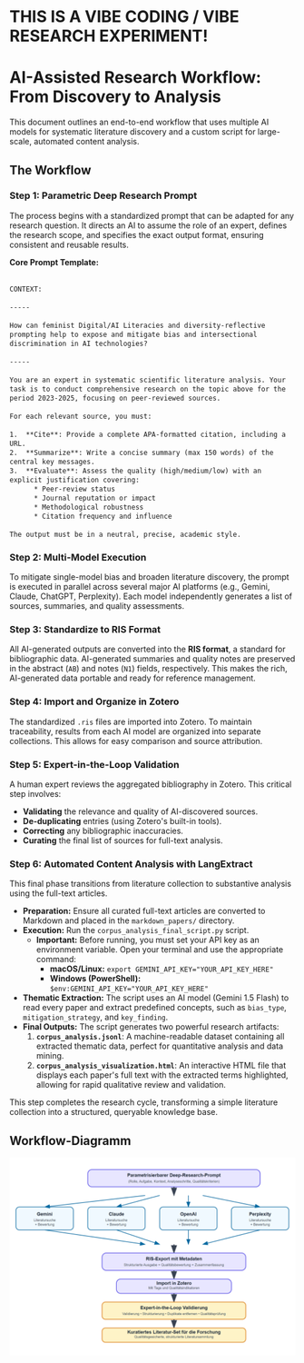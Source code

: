 # THIS IS A VIBE CODING / VIBE RESEARCH EXPERIMENT!

# AI-Assisted Research Workflow: From Discovery to Analysis

This document outlines an end-to-end workflow that uses multiple AI models for systematic literature discovery and a custom script for large-scale, automated content analysis.

## The Workflow

### **Step 1: Parametric Deep Research Prompt**

The process begins with a standardized prompt that can be adapted for any research question. It directs an AI to assume the role of an expert, defines the research scope, and specifies the exact output format, ensuring consistent and reusable results.

**Core Prompt Template:**
```

CONTEXT:

-----

How can feminist Digital/AI Literacies and diversity-reflective prompting help to expose and mitigate bias and intersectional discrimination in AI technologies?

-----

You are an expert in systematic scientific literature analysis. Your task is to conduct comprehensive research on the topic above for the period 2023-2025, focusing on peer-reviewed sources.

For each relevant source, you must:

1.  **Cite**: Provide a complete APA-formatted citation, including a URL.
2.  **Summarize**: Write a concise summary (max 150 words) of the central key messages.
3.  **Evaluate**: Assess the quality (high/medium/low) with an explicit justification covering:
      * Peer-review status
      * Journal reputation or impact
      * Methodological robustness
      * Citation frequency and influence

The output must be in a neutral, precise, academic style.

```

### **Step 2: Multi-Model Execution**

To mitigate single-model bias and broaden literature discovery, the prompt is executed in parallel across several major AI platforms (e.g., Gemini, Claude, ChatGPT, Perplexity). Each model independently generates a list of sources, summaries, and quality assessments.

### **Step 3: Standardize to RIS Format**

All AI-generated outputs are converted into the **RIS format**, a standard for bibliographic data. AI-generated summaries and quality notes are preserved in the abstract (`AB`) and notes (`N1`) fields, respectively. This makes the rich, AI-generated data portable and ready for reference management.

### **Step 4: Import and Organize in Zotero**

The standardized `.ris` files are imported into Zotero. To maintain traceability, results from each AI model are organized into separate collections. This allows for easy comparison and source attribution.

### **Step 5: Expert-in-the-Loop Validation**

A human expert reviews the aggregated bibliography in Zotero. This critical step involves:
* **Validating** the relevance and quality of AI-discovered sources.
* **De-duplicating** entries (using Zotero's built-in tools).
* **Correcting** any bibliographic inaccuracies.
* **Curating** the final list of sources for full-text analysis.

### **Step 6: Automated Content Analysis with LangExtract**

This final phase transitions from literature collection to substantive analysis using the full-text articles.

* **Preparation:** Ensure all curated full-text articles are converted to Markdown and placed in the `markdown_papers/` directory.
* **Execution:** Run the `corpus_analysis_final_script.py` script.
  * **Important:** Before running, you must set your API key as an environment variable. Open your terminal and use the appropriate command:
    * **macOS/Linux:** `export GEMINI_API_KEY="YOUR_API_KEY_HERE"`
    * **Windows (PowerShell):** `$env:GEMINI_API_KEY="YOUR_API_KEY_HERE"`
* **Thematic Extraction:** The script uses an AI model (Gemini 1.5 Flash) to read every paper and extract predefined concepts, such as `bias_type`, `mitigation_strategy`, and `key_finding`.
* **Final Outputs:** The script generates two powerful research artifacts:
  1. **`corpus_analysis.jsonl`**: A machine-readable dataset containing all extracted thematic data, perfect for quantitative analysis and data mining.
  2. **`corpus_analysis_visualization.html`**: An interactive HTML file that displays each paper's full text with the extracted terms highlighted, allowing for rapid qualitative review and validation.

This step completes the research cycle, transforming a simple literature collection into a structured, queryable knowledge base.

## Workflow-Diagramm

![Deep Research Workflow](deep_research_workflow_diagram.png)